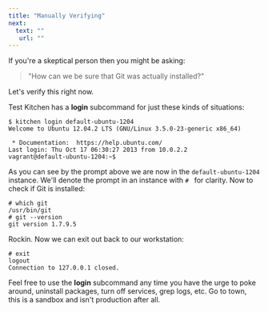 ```yaml
---
title: "Manually Verifying"
next:
  text: ""
   url: ""
---
```


If you're a skeptical person then you might be asking:

> "How can we be sure that Git was actually installed?"

Let's verify this right now.

Test Kitchen has a **login** subcommand for just these kinds of situations:

```
$ kitchen login default-ubuntu-1204
Welcome to Ubuntu 12.04.2 LTS (GNU/Linux 3.5.0-23-generic x86_64)

 * Documentation:  https://help.ubuntu.com/
Last login: Thu Oct 17 06:30:27 2013 from 10.0.2.2
vagrant@default-ubuntu-1204:~$
```

As you can see by the prompt above we are now in the `default-ubuntu-1204` instance. We'll denote the prompt in an instance with `# ` for clarity. Now to check if Git is installed:

```
# which git
/usr/bin/git
# git --version
git version 1.7.9.5
```

Rockin. Now we can exit out back to our workstation:

```
# exit
logout
Connection to 127.0.0.1 closed.
```

Feel free to use the **login** subcommand any time you have the urge to poke around, uninstall packages, turn off services, grep logs, etc. Go to town, this is a sandbox and isn't production after all.
